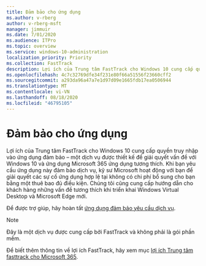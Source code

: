 ```yaml
---
title: Đảm bảo cho ứng dụng
ms.author: v-rberg
author: v-rberg-msft
manager: jimmuir
ms.date: 7/01/2020
ms.audience: ITPro
ms.topic: overview
ms.service: windows-10-administration
localization_priority: Priority
ms.collection: FastTrack
description: Lợi ích của Trung tâm FastTrack cho Windows 10 cung cấp quyền truy nhập vào ứng dụng đảm bảo – một dịch vụ được thiết kế để giải quyết vấn đề với Windows 10 và ứng dụng Microsoft 365 ứng dụng tương thích.
ms.openlocfilehash: 4c7c32769dfe34f231e80f66a51556f23660cff2
ms.sourcegitcommit: a293da96a47a7e1d97d09e1665fdb17ea0506944
ms.translationtype: MT
ms.contentlocale: vi-VN
ms.lasthandoff: 08/18/2020
ms.locfileid: "46795105"
---
```

# <a name="app-assure"></a>Đảm bảo cho ứng dụng

Lợi ích của Trung tâm FastTrack cho Windows 10 cung cấp quyền truy nhập vào ứng dụng đảm bảo – một dịch vụ được thiết kế để giải quyết vấn đề với Windows 10 và ứng dụng Microsoft 365 ứng dụng tương thích. Khi bạn yêu cầu ứng dụng này đảm bảo dịch vụ, kỹ sư Microsoft hoạt động với bạn để giải quyết các sự cố ứng dụng hợp lệ tại không có chi phí bổ sung cho bạn bằng một thuê bao đủ điều kiện. Chúng tôi cũng cung cấp hướng dẫn cho khách hàng những vấn đề tương thích khi triển khai Windows Virtual Desktop và Microsoft Edge mới. 

Để được trợ giúp, hãy hoàn tất [ứng dụng đảm bảo yêu cầu dịch vụ](https://go.microsoft.com/fwlink/?linkid=2022721).

  > [!NOTE]
> Đây là một dịch vụ được cung cấp bởi FastTrack và không phải là gói phần mềm.

Để biết thêm thông tin về lợi ích FastTrack, hãy xem mục [lợi ích Trung tâm fasttrack cho Microsoft 365](introduction.md).